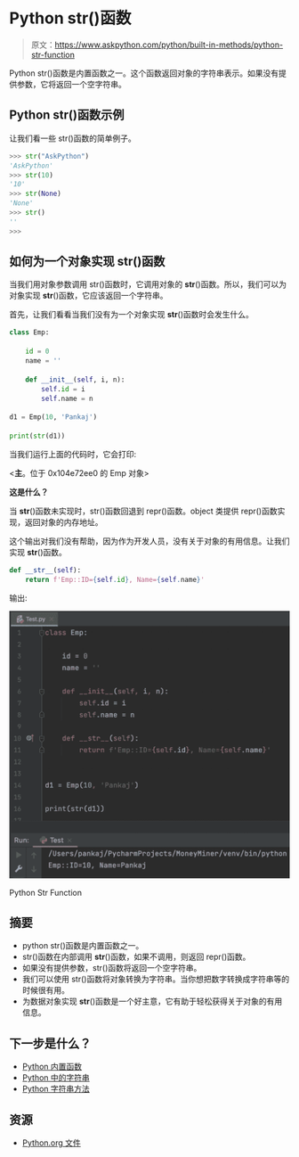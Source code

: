 # Python str()函数

> 原文：<https://www.askpython.com/python/built-in-methods/python-str-function>

Python str()函数是内置函数之一。这个函数返回对象的字符串表示。如果没有提供参数，它将返回一个空字符串。

## Python str()函数示例

让我们看一些 str()函数的简单例子。

```py
>>> str("AskPython")
'AskPython'
>>> str(10)
'10'
>>> str(None)
'None'
>>> str()
''
>>> 

```

## 如何为一个对象实现 str()函数

当我们用对象参数调用 str()函数时，它调用对象的 __str__()函数。所以，我们可以为对象实现 __str__()函数，它应该返回一个字符串。

首先，让我们看看当我们没有为一个对象实现 __str__()函数时会发生什么。

```py
class Emp:

    id = 0
    name = ''

    def __init__(self, i, n):
        self.id = i
        self.name = n

d1 = Emp(10, 'Pankaj')

print(str(d1))

```

当我们运行上面的代码时，它会打印:

<**主**。位于 0x104e72ee0 的 Emp 对象>

**这是什么？**

当 __str__()函数未实现时，str()函数回退到 repr()函数。object 类提供 repr()函数实现，返回对象的内存地址。

这个输出对我们没有帮助，因为作为开发人员，没有关于对象的有用信息。让我们实现 __str__()函数。

```py
def __str__(self):
    return f'Emp::ID={self.id}, Name={self.name}'

```

输出:

![Python Str Function](img/d20f3d6d1c57e2b24aac844538fb28e1.png)

Python Str Function

## 摘要

*   python str()函数是内置函数之一。
*   str()函数在内部调用 __str__()函数，如果不调用，则返回 repr()函数。
*   如果没有提供参数，str()函数将返回一个空字符串。
*   我们可以使用 str()函数将对象转换为字符串。当你想把数字转换成字符串等的时候很有用。
*   为数据对象实现 __str__()函数是一个好主意，它有助于轻松获得关于对象的有用信息。

## 下一步是什么？

*   [Python 内置函数](https://www.askpython.com/python/built-in-methods/python-built-in-functions-brief-overview)
*   [Python 中的字符串](https://www.askpython.com/python/string/strings-in-python)
*   [Python 字符串方法](https://www.askpython.com/python/string/python-string-functions)

## 资源

*   [Python.org 文件](https://docs.python.org/3/library/stdtypes.html#str)